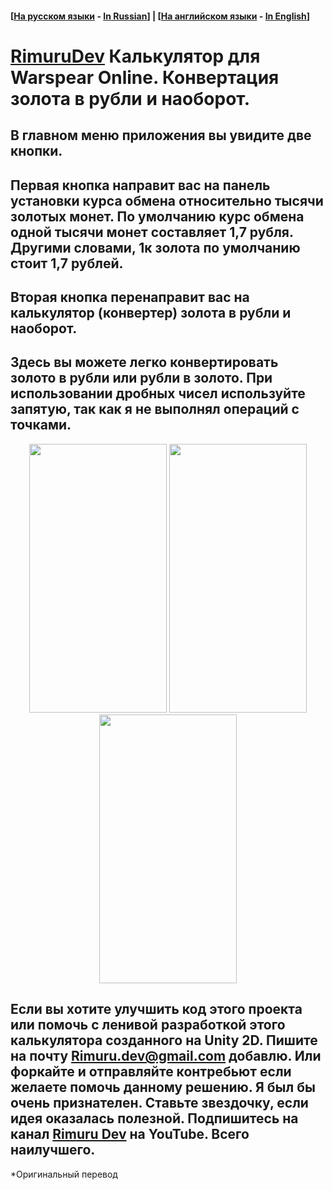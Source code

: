 #### [[На русском языки](/README_ru.md) - [In Russian](/README_ru.md)] | [[На английском языки](/README.md) - [In English](/README.md)]

# [RimuruDev](https://www.youtube.com/channel/UCcE4Ho3vmXj_vrg5rI7bpAA) Калькулятор для Warspear Online. Конвертация золота в рубли и наоборот.

## В главном меню приложения вы увидите две кнопки.
## Первая кнопка направит вас на панель установки курса обмена относительно тысячи золотых монет. По умолчанию курс обмена одной тысячи монет составляет 1,7 рубля. Другими словами, 1к золота по умолчанию стоит 1,7 рублей.
## Вторая кнопка перенаправит вас на калькулятор (конвертер) золота в рубли и наоборот.
## Здесь вы можете легко конвертировать золото в рубли или рубли в золото. При использовании дробных чисел используйте запятую, так как я не выполнял операций с точками.
  
<p align="center">
   <img src="https://github.com/RimuruDev/Gold-Calculator-WarspearOnline/raw/main/GitResources//photo_2022-08-21_15-20-35.jpg" width="220" height="430">
  
  <img src="https://github.com/RimuruDev/Gold-Calculator-WarspearOnline/raw/main/GitResources//photo_2022-08-21_15-20-11.jpg" width="220" height="430">
  
  <img src="https://github.com/RimuruDev/Gold-Calculator-WarspearOnline/raw/main/GitResources//photo_2022-08-21_15-20-42.jpg" width="220" height="430">
</p>
  
 ## Если вы хотите улучшить код этого проекта или помочь с ленивой разработкой этого калькулятора созданного на Unity 2D. Пишите на почту Rimuru.dev@gmail.com добавлю. Или форкайте и отправляйте контребьют если желаете помочь данному решению. Я был бы очень признателен. Ставьте звездочку, если идея оказалась полезной. Подпишитесь на канал [Rimuru Dev](https://www.youtube.com/channel/UCcE4Ho3vmXj_vrg5rI7bpAA) на YouTube. Всего наилучшего.
*Оригинальный перевод
